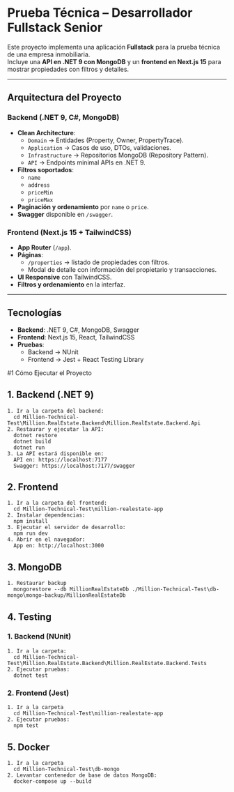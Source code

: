 # Prueba Técnica – Desarrollador Fullstack Senior

Este proyecto implementa una aplicación **Fullstack** para la prueba técnica de una empresa inmobiliaria.  
Incluye una **API en .NET 9 con MongoDB** y un **frontend en Next.js 15** para mostrar propiedades con filtros y detalles.  

---

## Arquitectura del Proyecto

### Backend (.NET 9, C#, MongoDB)
- **Clean Architecture**:
  - `Domain` → Entidades (Property, Owner, PropertyTrace).
  - `Application` → Casos de uso, DTOs, validaciones.
  - `Infrastructure` → Repositorios MongoDB (Repository Pattern).
  - `API` → Endpoints minimal APIs en .NET 9.
- **Filtros soportados**:
  - `name`
  - `address`
  - `priceMin`
  - `priceMax`
- **Paginación y ordenamiento** por `name` o `price`.
- **Swagger** disponible en `/swagger`.

### Frontend (Next.js 15 + TailwindCSS)
- **App Router** (`/app`).
- **Páginas**:
  - `/properties` → listado de propiedades con filtros.
  - Modal de detalle con información del propietario y transacciones.
- **UI Responsive** con TailwindCSS.
- **Filtros y ordenamiento** en la interfaz.

---

## Tecnologías
- **Backend**: .NET 9, C#, MongoDB, Swagger
- **Frontend**: Next.js 15, React, TailwindCSS
- **Pruebas**:
  - Backend → NUnit
  - Frontend → Jest + React Testing Library


#1 Cómo Ejecutar el Proyecto

## 1. Backend (.NET 9)
    1. Ir a la carpeta del backend:
      cd Million-Technical-Test\Million.RealEstate.Backend\Million.RealEstate.Backend.Api
    2. Restaurar y ejecutar la API:
      dotnet restore
      dotnet build
      dotnet run
    3. La API estará disponible en:
      API en: https://localhost:7177
      Swagger: https://localhost:7177/swagger

## 2. Frontend
    1. Ir a la carpeta del frontend:
      cd Million-Technical-Test\million-realestate-app
    2. Instalar dependencias:
      npm install
    3. Ejecutar el servidor de desarrollo:
      npm run dev
    4. Abrir en el navegador:
      App en: http://localhost:3000

## 3. MongoDB
    1. Restaurar backup
      mongorestore --db MillionRealEstateDb ./Million-Technical-Test\db-mongo\mongo-backup/MillionRealEstateDb

## 4. Testing
  ### 1. Backend (NUnit)
    1. Ir a la carpeta: 
      cd Million-Technical-Test\Million.RealEstate.Backend\Million.RealEstate.Backend.Tests
    2. Ejecutar pruebas:
      dotnet test

  ### 2. Frontend (Jest)
    1. Ir a la carpeta
      cd Million-Technical-Test\million-realestate-app
    2. Ejecutar pruebas: 
      npm test

## 5. Docker 
    1. Ir a la carpeta
      cd Million-Technical-Test\db-mongo
    2. Levantar contenedor de base de datos MongoDB:
      docker-compose up --build
